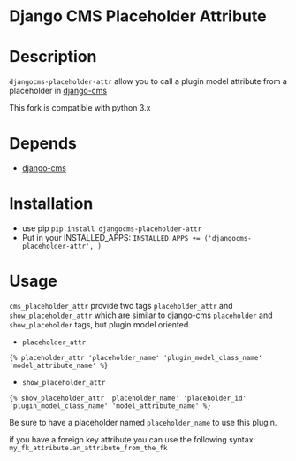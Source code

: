 # Django CMS Placeholder Attribute

# Description

`djangocms-placeholder-attr` allow you to call a plugin model attribute from a placeholder in [django-cms](https://github.com/divio/django-cms)

This fork is compatible with python 3.x

# Depends

- [django-cms](https://github.com/divio/django-cms)

# Installation
* use pip `pip install djangocms-placeholder-attr`
* Put in your INSTALLED_APPS: `INSTALLED_APPS += ('djangocms-placeholder-attr', )`


# Usage

`cms_placeholder_attr` provide two tags `placeholder_attr` and `show_placeholder_attr` which are similar to django-cms `placeholder` and `show_placeholder` tags, but plugin model oriented.

- `placeholder_attr`

```django
{% placeholder_attr 'placeholder_name' 'plugin_model_class_name' 'model_attribute_name' %}
```

- `show_placeholder_attr`

```django
{% show_placeholder_attr 'placeholder_name' 'placeholder_id' 'plugin_model_class_name' 'model_attribute_name' %}
```

Be sure to have a placeholder named `placeholder_name` to use this plugin.

if you have a foreign key attribute you can use the following syntax: `my_fk_attribute.an_attribute_from_the_fk`
